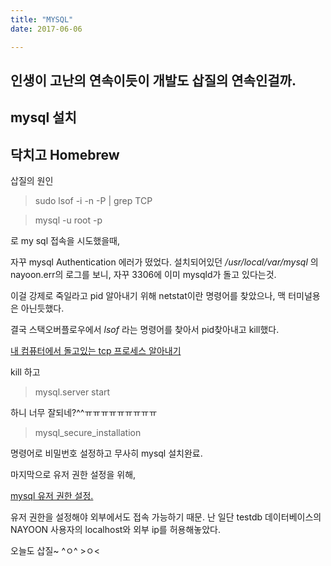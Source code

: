 ```yaml
---
title: "MYSQL"
date: 2017-06-06

---
```


## 인생이 고난의 연속이듯이 개발도 삽질의 연속인걸까.

## mysql 설치

## 닥치고 Homebrew

삽질의 원인
>sudo lsof -i -n -P | grep TCP

>mysql -u root -p

로 my sql 접속을 시도했을때,

자꾸 mysql Authentication 에러가 떴었다.
설치되어있던 */usr/local/var/mysql* 의 nayoon.err의 로그를 보니, 자꾸 3306에 이미 mysqld가 돌고 있다는것.

이걸 강제로 죽일라고 pid 알아내기 위해 netstat이란 명령어를 찾았으나, 맥 터미널용은 아닌듯했다.

결국 스택오버플로우에서 *lsof* 라는 명령어를 찾아서 pid찾아내고 kill했다.

[내 컴퓨터에서 돌고있는 tcp 프로세스 알아내기](https://stackoverflow.com/questions/4421633/who-is-listening-on-a-given-tcp-port-on-mac-os-x)

kill 하고
> mysql.server start

하니 너무 잘되네?^^ㅠㅠㅠㅠㅠㅠㅠㅠㅠ

>mysql_secure_installation

명령어로 비밀번호 설정하고 무사히 mysql 설치완료.

마지막으로 유저 권한 설정을 위해,

[mysql 유저 권한 설정.](http://link2me.tistory.com/431)

유저 권한을 설정해야 외부에서도 접속 가능하기 때문. 난 일단 testdb 데이터베이스의 NAYOON 사용자의 localhost와 외부 ip를 허용해놓았다.

오늘도 삽질~ ^ㅇ^ >ㅇ<
